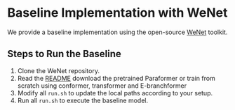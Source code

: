 # Baseline Implementation with WeNet

We provide a baseline implementation using the open-source [WeNet](https://github.com/wenet-e2e/wenet) toolkit.

## Steps to Run the Baseline

1. Clone the WeNet repository.
2. Read the [README](https://github.com/wenet-e2e/wenet/tree/main/examples/aishell/paraformer/README.md) download the pretrained Paraformer or train from scratch using conformer, transformer and E-branchformer 
3. Modify all `run.sh` to update the local paths according to your setup.
4. Run all `run.sh` to execute the baseline model.